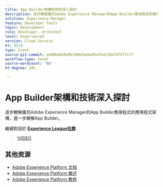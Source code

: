 ```yaml
---
title: App Builder架構和技術深入探討
description: 逐步瞭解擴充Adobe Experience Manager的App Builder應用程式的應用程式架構，進一步瞭解App Builder。
solution: Experience Manager
feature: Developer Tools
topic: Development
role: Developer, Architect
level: Experienced
version: Cloud Service
kt: 9214
type: Event
source-git-commit: edd0bdb28a9b3d065a64a95af6a216b747577c77
workflow-type: tm+mt
source-wordcount: '98'
ht-degree: 28%

---
```


# App Builder架構和技術深入探討

逐步瞭解擴充Adobe Experience Manager的App Builder應用程式的應用程式架構，進一步瞭解App Builder。

繼續對話於 **[Experience League社群](https://adobe.ly/3uragoI)**.

>[!VIDEO](https://video.tv.adobe.com/v/337709/?quality=12&learn=on&hidetitle=true)

## 其他资源

- [Adobe Experience Platform 文档](https://experienceleague.adobe.com/docs/experience-platform.html)
- [Adobe Experience Platform 概述](https://experienceleague.adobe.com/docs/experience-platform/landing/home.html?lang=zh-Hans)
- [Adobe Experience Platform 教程](https://experienceleague.adobe.com/docs/platform-learn/tutorials/overview.html?lang=en)
